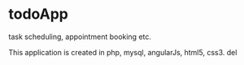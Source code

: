 # todoApp
task scheduling, appointment booking etc.

This application is created in php, mysql, angularJs, html5, css3.
del
